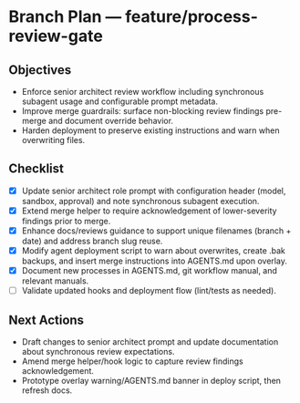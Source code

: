 # Branch Plan — feature/process-review-gate

## Objectives
- Enforce senior architect review workflow including synchronous subagent usage and configurable prompt metadata.
- Improve merge guardrails: surface non-blocking review findings pre-merge and document override behavior.
- Harden deployment to preserve existing instructions and warn when overwriting files.

## Checklist
- [x] Update senior architect role prompt with configuration header (model, sandbox, approval) and note synchronous subagent execution.
- [x] Extend merge helper to require acknowledgement of lower-severity findings prior to merge.
- [x] Enhance docs/reviews guidance to support unique filenames (branch + date) and address branch slug reuse.
- [x] Modify agent deployment script to warn about overwrites, create .bak backups, and insert merge instructions into AGENTS.md upon overlay.
- [x] Document new processes in AGENTS.md, git workflow manual, and relevant manuals.
- [ ] Validate updated hooks and deployment flow (lint/tests as needed).

## Next Actions
- Draft changes to senior architect prompt and update documentation about synchronous review expectations.
- Amend merge helper/hook logic to capture review findings acknowledgement.
- Prototype overlay warning/AGENTS.md banner in deploy script, then refresh docs.
